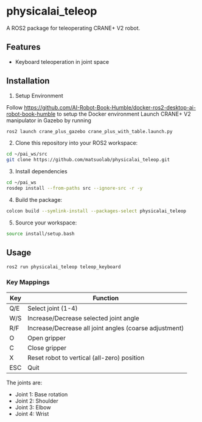 # physicalai_teleop

A ROS2 package for teleoperating CRANE+ V2 robot.

## Features
- Keyboard teleoperation in joint space

## Installation
1. Setup Environment

Follow https://github.com/AI-Robot-Book-Humble/docker-ros2-desktop-ai-robot-book-humble to setup the Docker environment
Launch CRANE+ V2 manipulator in Gazebo by running
```bash
ros2 launch crane_plus_gazebo crane_plus_with_table.launch.py
```

2. Clone this repository into your ROS2 workspace:

```bash
cd ~/pai_ws/src
git clone https://github.com/matsuolab/physicalai_teleop.git
```

3. Install dependencies

```bash
cd ~/pai_ws
rosdep install --from-paths src --ignore-src -r -y
```

4. Build the package:

```bash
colcon build --symlink-install --packages-select physicalai_teleop
```

5. Source your workspace:

```bash
source install/setup.bash
```

## Usage
```bash
ros2 run physicalai_teleop teleop_keyboard
```

### Key Mappings

| Key | Function |
|-----|----------|
| Q/E | Select joint (1-4) |
| W/S | Increase/Decrease selected joint angle |
| R/F | Increase/Decrease all joint angles (coarse adjustment) |
| O | Open gripper |
| C | Close gripper |
| X | Reset robot to vertical (all-zero) position |
| ESC | Quit |

The joints are:
- Joint 1: Base rotation
- Joint 2: Shoulder
- Joint 3: Elbow
- Joint 4: Wrist